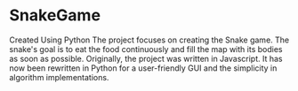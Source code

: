 # SnakeGame
Created Using Python
The project focuses on creating the Snake game. The snake's goal is to eat the food continuously and fill the map with its bodies as soon as possible. Originally, the project was written in Javascript. It has now been rewritten in Python for a user-friendly GUI and the simplicity in algorithm implementations.
